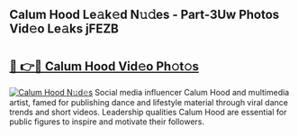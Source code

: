 ## Calum Hood Le𝚊k𝚎d N𝚞𝚍es - Part-3Uw Photos Vid𝚎o Le𝚊ks jFEZB

# <h2><a href="http://fbbke63.evod.top/?m=Calum+Hood">🔗 👉🔴 Calum Hood Vid𝚎o Ph𝚘t𝚘s</a></h2>

[![Calum Hood N𝚞d𝚎s](https://i.imgur.com/8V9OHl7.gif)](http://fbbke63.evod.top/?m=Calum+Hood)
Social media influencer Calum Hood and multimedia artist, famed for publishing dance and lifestyle material through viral dance trends and short videos. Leadership qualities Calum Hood are essential for public figures to inspire and motivate their followers. 
